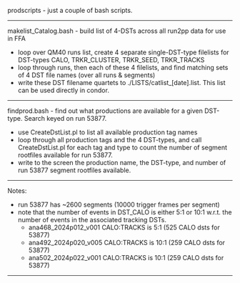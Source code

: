 prodscripts - just a couple of bash scripts. 

------------------------------------------------------

makelist_Catalog.bash - build list of 4-DSTs across all run2pp data for use in FFA
- loop over QM40 runs list, create 4 separate single-DST-type filelists for DST-types CALO, TRKR_CLUSTER, TRKR_SEED, TRKR_TRACKS
- loop through runs, then each of these 4 filelists, and find matching sets of 4 DST file names (over all runs & segments)
- write these DST filename quartets to ./LISTS/catlist_[date].list. This list can be used directly in condor.

------------------------------------------------------

findprod.bash - find out what productions are available for a given DST-type. Search keyed on run 53877.
- use CreateDstList.pl to list all available production tag names
- loop through all production tags and the 4 DST-types, and call CreateDstList.pl for each tag and type to count the number of segment rootfiles available for run 53877.
- write to the screen the production name, the DST-type, and number of run 53877 segment rootfiles available.

------------------------------------------------------

Notes:
- run 53877 has ~2600 segments (10000 trigger frames per segment)
- note that the number of events in DST_CALO is either 5:1 or 10:1 w.r.t. the number of events in the associated tracking DSTs.
	- ana468_2024p012_v001 CALO:TRACKS is  5:1  (525 CALO dsts for 53877)
	- ana492_2024p020_v005 CALO:TRACKS is 10:1  (259 CALO dsts for 53877)
	- ana502_2024p022_v001 CALO:TRACKS is 10:1  (259 CALO dsts for 53877)

------------------------------------------------------
